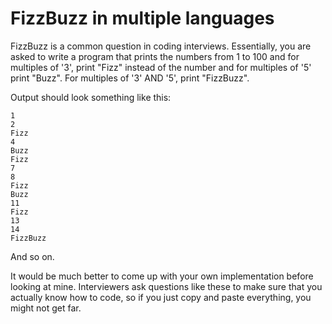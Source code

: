 # FizzBuzz in multiple languages

FizzBuzz is a common question in coding interviews. Essentially, you are asked to write a program that prints the numbers from 1 to 100 and for multiples of '3', print "Fizz" instead of the number and for multiples of '5' print "Buzz". For multiples of '3' AND '5', print "FizzBuzz".

Output should look something like this:
```
1
2   
Fizz
4   
Buzz
Fizz
7
8
Fizz
Buzz
11
Fizz
13
14
FizzBuzz
```
And so on.

It would be much better to come up with your own implementation before looking at mine. Interviewers ask questions like these to make sure that you actually know how to code, so if you just copy and paste everything, you might not get far.
